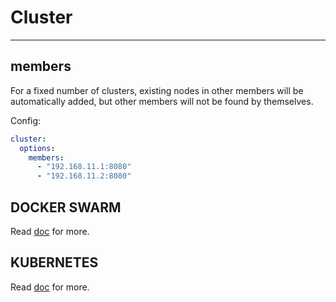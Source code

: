# Cluster

---

## members 
For a fixed number of clusters, existing nodes in other members will be automatically added, but other members will not be found by themselves.

Config:
```yaml
cluster:
  options:
    members: 
      - "192.168.11.1:8080"
      - "192.168.11.2:8080"
```

## DOCKER SWARM
Read [doc](https://github.com/aacfactory/fns-contrib/tree/main/cluster/swarm) for more.

## KUBERNETES
Read [doc](https://github.com/aacfactory/fns-contrib/tree/main/cluster/kubernetes) for more.